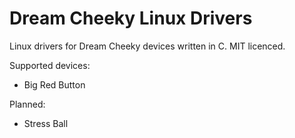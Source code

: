 # Dream Cheeky Linux Drivers

Linux drivers for Dream Cheeky devices written in C.
MIT licenced.

Supported devices:
* Big Red Button

Planned:
* Stress Ball
